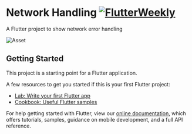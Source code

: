 # Network Handling [![FlutterWeekly](https://img.shields.io/badge/Flutter%20Weekly-%2366-green.svg)](https://mailchi.mp/flutterweekly/flutter-weekly-66)

A Flutter project to show network error handling 

<img src="https://miro.medium.com/max/1000/1*wmj8gPDE-lD6UaRq6m29gA.png" alt="Asset">

## Getting Started

This project is a starting point for a Flutter application.

A few resources to get you started if this is your first Flutter project:

- [Lab: Write your first Flutter app](https://flutter.dev/docs/get-started/codelab)
- [Cookbook: Useful Flutter samples](https://flutter.dev/docs/cookbook)

For help getting started with Flutter, view our 
[online documentation](https://flutter.dev/docs), which offers tutorials, 
samples, guidance on mobile development, and a full API reference.
